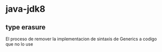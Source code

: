 # java-jdk8

## type erasure
El proceso de remover la implementacion de sintaxis de Generics a codigo que no lo use
